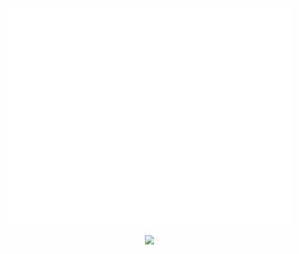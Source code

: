 <div align="center">
  <!-- Metrics -->
  <!-- If you're using "main" as default branch -->
  <img 
    src="https://github.com/Thassanai546/Thassanai546/blob/main/github-metrics.svg" 
    width="550px" 
    alt="GitHub Metrics"
  />
<br><br>
<a href="https://en.wikipedia.org/wiki/Conway%27s_Game_of_Life"><img src="https://upload.wikimedia.org/wikipedia/commons/e/e5/Gospers_glider_gun.gif"/></a>
</div>
